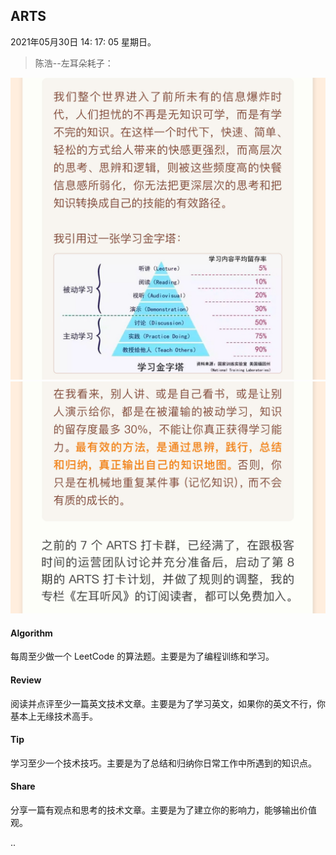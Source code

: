 ## ARTS

2021年05月30日 14: 17: 05 星期日。

> 陈浩--左耳朵耗子：

![学习金字塔-1](img/学习金字塔-1.jpg)
![学习金字塔-2](img/学习金字塔-2.jpg)



#### Algorithm

每周至少做一个 LeetCode 的算法题。主要是为了编程训练和学习。

#### Review

阅读并点评至少一篇英文技术文章。主要是为了学习英文，如果你的英文不行，你基本上无缘技术高手。

#### Tip

学习至少一个技术技巧。主要是为了总结和归纳你日常工作中所遇到的知识点。

#### Share

分享一篇有观点和思考的技术文章。主要是为了建立你的影响力，能够输出价值观。

..